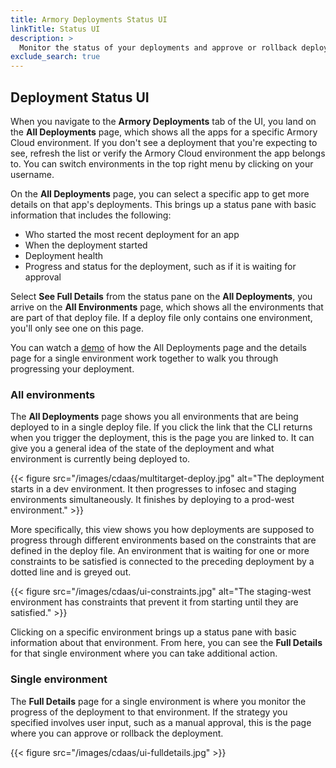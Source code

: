 ```yaml
---
title: Armory Deployments Status UI
linkTitle: Status UI
description: >
  Monitor the status of your deployments and approve or rollback deployments.
exclude_search: true
---
```



## Deployment Status UI

When you navigate to the **Armory Deployments** tab of the UI, you land on the **All Deployments** page, which shows all the apps for a specific Armory Cloud environment. If you don't see a deployment that you're expecting to see, refresh the list or verify the Armory Cloud environment the app belongs to. You can switch environments in the top right menu by clicking on your username.

On the **All Deployments** page, you can select a specific app to get more details on that app's deployments. This brings up a status pane with basic information that includes the following:

- Who started the most recent deployment for an app
- When the deployment started
- Deployment health
- Progress and status for the deployment, such as if it is waiting for approval

Select **See Full Details** from the status pane on the **All Deployments**, you arrive on the **All Environments** page, which shows all the environments that are part of that deploy file. If a deploy file only contains one environment, you'll only see one on this page.   

You can watch a [demo](https://s.armory.io/BludOJBo) of how the All Deployments page and the details page for a single environment work together to walk you through progressing your deployment.

### All environments

The **All Deployments** page shows you all environments that are being deployed to in a single deploy file. If you click the link that the CLI returns when you trigger the deployment, this is the page you are linked to. It can give you a general idea of the state of the deployment and what environment is currently being deployed to.

{{< figure src="/images/cdaas/multitarget-deploy.jpg" alt="The deployment starts in a dev environment. It then progresses to infosec and staging environments simultaneously. It finishes by deploying to a prod-west environment." >}}

More specifically, this view shows you how deployments are supposed to progress through different environments based on the constraints that are defined in the deploy file. An environment that is waiting for one or more constraints to be satisfied is connected to the preceding deployment by a dotted line and is greyed out.

{{< figure src="/images/cdaas/ui-constraints.jpg" alt="The staging-west environment has constraints that prevent it from starting until they are satisfied." >}}

Clicking on a specific environment brings up a status pane with basic information about that environment. From here, you can see the **Full Details** for that single environment where you can take additional action.

### Single environment

The **Full Details** page for a single environment is where you monitor the progress of the deployment to that environment. If the strategy you specified involves user input, such as a manual approval, this is the page where you can approve or rollback the deployment.

{{< figure src="/images/cdaas/ui-fulldetails.jpg" >}}
